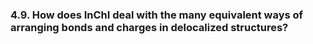 ### 4.9. How does InChI deal with the many equivalent ways of arranging bonds and charges in delocalized structures? 


